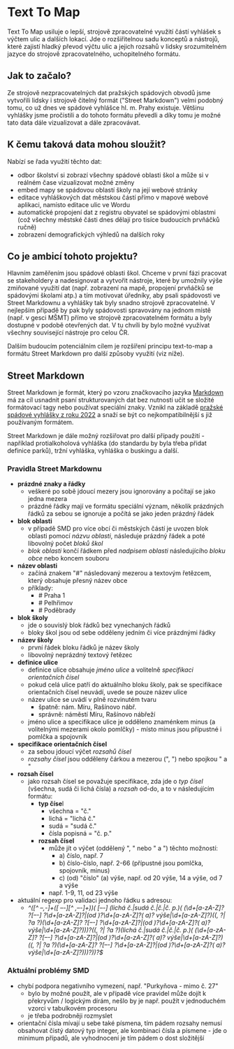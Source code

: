 # Text To Map
Text To Map usiluje o lepší, strojově zpracovatelné využití částí vyhlášek s výčtem ulic a dalších lokací. Jde o rozšiřitelnou sadu konceptů a nástrojů, které zajistí hladký převod výčtu ulic a jejich rozsahů v lidsky srozumitelném jazyce do strojově zpracovatelného, uchopitelného formátu.

## Jak to začalo?
Ze strojově nezpracovatelných dat pražských spádových obvodů jsme vytvořili lidsky i strojově čitelný formát ("Street Markdown") velmi podobný tomu, co už dnes ve spádové vyhlášce hl. m. Prahy existuje. Většinu vyhlášky jsme pročistili a do tohoto formátu převedli a díky tomu je možné tato data dále vizualizovat a dále zpracovávat.

## K čemu taková data mohou sloužit?
Nabízí se řada využití těchto dat:
- odbor školství si zobrazí všechny spádové oblasti škol a může si v reálném čase vizualizovat možné změny
- embed mapy se spádovou oblastí školy na její webové stránky
- editace vyhláškových dat městskou částí přímo v mapové webové aplikaci, namísto editace ulic ve Wordu
- automatické propojení dat z registru obyvatel se spádovými oblastmi (což všechny městské části dnes dělají pro tisíce budoucích prvňáčků ručně)
- zobrazení demografických výhledů na dalších roky

## Co je ambicí tohoto projektu?
Hlavním zaměřením jsou spádové oblasti škol. Chceme v první fázi pracovat se stakeholdery a nadesignovat a vytvořit nástroje, které by umožnily výše zmiňované využití dat (např. zobrazení na mapě, propojení prvňáčků se spádovými školami atp.) a tím motivovat úředníky, aby psali spádovosti ve Street Markdownu a vyhlášky tak byly snadno strojově zpracovatelné. V nejlepším případě by pak byly spádovosti spravovány na jednom místě (např. v gesci MŠMT) přímo ve strojově zpracovatelném formátu a byly dostupné v podobě otevřených dat. V tu chvíli by bylo možné využívat všechny související nástroje pro celou ČR.

Dalším budoucím potenciálním cílem je rozšíření principu text-to-map a formátu Street Markdown pro další způsoby využití (viz níže).

## Street Markdown
Street Markdown je formát, který po vzoru značkovacího jazyka [Markdown](https://en.wikipedia.org/wiki/Markdown) má za cíl usnadnit psaní strukturovaných dat bez nutnosti učit se složité formátovací tagy nebo používat speciální znaky. Vznikl na základě [pražské spádové vyhlášky z roku 2022](https://www.praha.eu/file/3251117/vyhlaska_c._4.pdf) a snaží se být co nejkompatibilnější s již používaným formátem.

Street Markdown je dále možný rozšiřovat pro další případy použití - například protialkoholová vyhláška (do standardu by byla třeba přidat definice parků), tržní vyhláška, vyhláška o buskingu a další.

### Pravidla Street Markdownu

* **prázdné znaky a řádky**
    * veškeré po sobě jdoucí mezery jsou ignorovány a počítají se jako jedna mezera
    * prázdné řádky mají ve formátu speciální význam, několik prázdných řádků za sebou se ignoruje a počítá se jako jeden prázdný řádek
* **blok oblasti**
    * v případě SMD pro více obcí či městských částí je uvozen blok oblasti pomocí _názvu oblasti_, následuje prázdný řádek a poté libovolný počet _bloků škol_
    * _blok oblasti_ končí řádkem před _nadpisem oblasti_ následujícího _bloku obce_ nebo koncem souboru
* **název oblasti**
    * začíná znakem "#" následovaný mezerou a textovým řetězcem, který obsahuje přesný název obce
    * příklady:
       * \# Praha 1
       * \# Pelhřimov
       * \# Poděbrady
* **blok školy**
    * jde o souvislý blok řádků bez vynechaných řádků
    * bloky škol jsou od sebe odděleny jedním či více prázdnými řádky
* **název školy**
    * první řádek bloku řádků je název školy
    * libovolný neprázdný textový řetězec
* **definice ulice**
    * definice ulice obsahuje _jméno ulice_ a volitelně _specifikaci orientačních čísel_
    * pokud celá ulice patří do aktuálního bloku školy, pak se specifikace orientačních čísel neuvádí, uvede se pouze název ulice
    * název ulice se uvádí v plně rozvinutém tvaru
        * špatně: nám. Míru, Rašínovo nábř.
        * správně: náměstí Míru, Rašínovo nábřeží
    * jméno ulice a specifikace ulice je odděleno znaménkem minus (a volitelnými mezerami okolo pomlčky) - místo minus jsou přípustné i pomlčka a spojovník
* **specifikace orientačních čísel**
    * za sebou jdoucí výčet _rozsahů čísel_
    * _rozsahy čísel_ jsou odděleny čárkou a mezerou (", ") nebo spojkou " a "
* **rozsah čísel**
    * jako rozsah čísel se považuje specifikace, zda jde o _typ čísel_ (všechna, sudá či lichá čísla) a _rozsah_ od-do, a to v následujícím formátu:
        * **typ číse**l
            * všechna = "č."
            * lichá = "lichá č."
            * sudá = "sudá č."
            * čísla popisná = "č. p."
        * **rozsah čísel**
            * může jít o výčet (oddělený ", " nebo " a ") těchto možností:
                * a) číslo, např. 7
                * b) číslo-číslo, např. 2-66 (přípustné jsou pomlčka, spojovník, minus)
                * c) (od) "číslo" (a) výše, např. od 20 výše, 14 a výše, od 7 a výše
            * např. 1-9, 11, od 23 výše
* aktuální regexp pro validaci jednoho řádku s adresou:
     * _^([^ –,-]+([ –-][^ ,–-]+)*)( [–-] (lichá č.|sudá č.|č.|č. p.)( (\d+[a-zA-Z]? ?[–-] ?\d+[a-zA-Z]?|(od )?\d+[a-zA-Z]?( a)? výše|\d+[a-zA-Z]?)((, ?| ?a ?)(\d+[a-zA-Z]? ?[–-] ?\d+[a-zA-Z]?|(od )?\d+[a-zA-Z]?( a)? výše|\d+[a-zA-Z]?))*)?((, ?| ?a ?)(lichá č.|sudá č.|č.|č. p.)( (\d+[a-zA-Z]? ?[–-] ?\d+[a-zA-Z]?|(od )?\d+[a-zA-Z]?( a)? výše|\d+[a-zA-Z]?)((, ?| ?a ?)(\d+[a-zA-Z]? ?[–-] ?\d+[a-zA-Z]?|(od )?\d+[a-zA-Z]?( a)? výše|\d+[a-zA-Z]?))*)?)*)?$_


### Aktuální problémy SMD
* chybí podpora negativního vymezení, např. "Purkyňova - mimo č. 27"
    * bylo by možné použít, ale v případě více pravidel může dojít k překryvům / logickým dírám, nešlo by je např. použít v jednoduchém vzorci v tabulkovém procesoru
    * je třeba podrobněji rozmyslet
* orientační čísla mívají u sebe také písmena, tím pádem rozsahy nemusí obsahovat čistý datový typ integer, ale kombinaci čísla a písmene - jde o minimum případů, ale vyhodnocení je tím pádem o dost složitější
